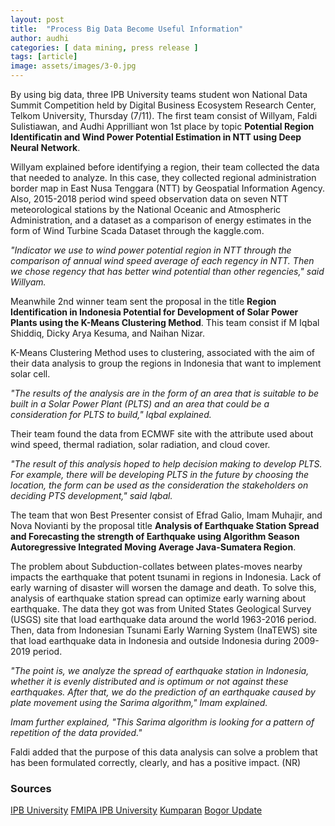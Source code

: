 ```yaml
---
layout: post
title:  "Process Big Data Become Useful Information"
author: audhi
categories: [ data mining, press release ]
tags: [article]
image: assets/images/3-0.jpg
---
```

By using big data, three IPB University teams student won National Data Summit Competition held by Digital Business Ecosystem Research Center, Telkom University, Thursday (7/11). The first team consist of Willyam, Faldi Sulistiawan, and Audhi Apprilliant won 1st place by topic **Potential Region Identificatin and Wind Power Potential Estimation in NTT using Deep Neural Network**.

Willyam explained before identifying a region, their team collected the data that needed to analyze. In this case, they collected regional administration border map in East Nusa Tenggara (NTT) by Geospatial Information Agency. Also, 2015-2018 period wind speed observation data on seven NTT meteorological stations by the National Oceanic and Atmospheric Administration, and a dataset as a comparison of energy estimates in the form of Wind Turbine Scada Dataset through the kaggle.com.

*"Indicator we use to wind power potential region in NTT through the comparison of annual wind speed average of each regency in NTT. Then we chose regency that has better wind potential than other regencies," said Willyam.*

Meanwhile 2nd winner team sent the proposal in the title **Region Identification in Indonesia Potential for Development of Solar Power Plants using the K-Means Clustering Method**. This team consist if M Iqbal Shiddiq, Dicky Arya Kesuma, and Naihan Nizar.

K-Means Clustering Method uses to clustering, associated with the aim of their data analysis to group the regions in Indonesia that want to implement solar cell. 

*"The results of the analysis are in the form of an area that is suitable to be built in a Solar Power Plant (PLTS) and an area that could be a consideration for PLTS to build," Iqbal explained.*

Their team found the data from ECMWF site with the attribute used about wind speed, thermal radiation, solar radiation, and cloud cover.

*"The result of this analysis hoped to help decision making to develop PLTS. For example, there will be developing PLTS in the future by choosing the location, the form can be used as the consideration the stakeholders on deciding PTS development," said Iqbal.*

The team that won Best Presenter consist of Efrad Galio, Imam Muhajir, and Nova Novianti by the proposal title **Analysis of Earthquake Station Spread and Forecasting the strength of Earthquake using Algorithm Season Autoregressive Integrated Moving Average Java-Sumatera Region**.

The problem about Subduction-collates between plates-moves nearby impacts the earthquake that potent tsunami in regions in Indonesia. Lack of early warning of disaster will worsen the damage and death. To solve this, analysis of earthquake station spread can optimize early warning about earthquake. The data they got was from United States Geological Survey (USGS) site that load earthquake data around the world 1963-2016 period. Then, data from Indonesian Tsunami Early Warning System (InaTEWS) site that load earthquake data in Indonesia and outside Indonesia during 2009-2019 period.

*"The point is, we analyze the spread of earthquake station in Indonesia, whether it is evenly distributed and is optimum or not against these earthquakes. After that, we do the prediction of an earthquake caused by plate movement using the Sarima algorithm," Imam explained.*

*Imam further explained, "This Sarima algorithm is looking for a pattern of repetition of the data provided."*

Faldi added that the purpose of this data analysis can solve a problem that has been formulated correctly, clearly, and has a positive impact. (NR)

### Sources
<a target="_blank" href="https://ipb.ac.id/news/index/2019/11/process-big-data-become-useful-information-three-ipb-university-teams-win-national-data-summit/342f5de63f3c2c35af432f32ce959cd8" class="btn btn-danger">IPB University</a> <a target="_blank" href="http://fmipa.ipb.ac.id/national-data-summit-digital-business-ecosystem-research-center-telkom-university/" class="btn btn-warning">FMIPA IPB University</a> <a target="_blank" href="https://kumparan.com/news-release-ipb/olah-big-data-tiga-tim-ipb-university-juarai-national-data-summit-1sIpNg3oIbM" class="btn btn-primary">Kumparan</a> <a target="_blank" href="https://bogorupdate.com/2019/11/24/olah-big-data-jadi-informasi-berguna-ipb-university-juarai-national-data-summit/" class="btn btn-success">Bogor Update</a>
